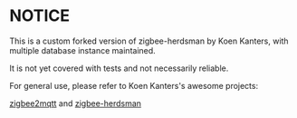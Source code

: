 # NOTICE

This is a custom forked version of zigbee-herdsman by Koen Kanters, with multiple database instance maintained.

It is not yet covered with tests and not necessarily reliable.

For general use, please refer to Koen Kanters's awesome projects: 

[zigbee2mqtt](https://github.com/Koenkk/zigbee2mqtt) and [zigbee-herdsman](https://github.com/Koenkk/zigbee-herdsman)
